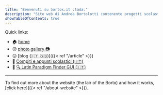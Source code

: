 ```yaml
---
title: "Benvenuti su bortox.it :tada:"
description: "Sito web di Andrea Bortolotti contenente progetti scolastici su compiti ed appunti come articoli su computer e tecnologia."
showTableOfContents: true
---
```


Quick links:

* :house: [home](https://bortox.it/)
* :neutral_face: <a target="_blank" href="https://bortox.it/galleria/"> photo gallery 📷</a>
* :neutral_face: [blog (:it:,:uk:)]({{< ref "/article" >}})
* :school_satchel: <a target="_blank" href="https://bortox.it/Compiti-scolastici/">Compiti e appunti scolastici (🇮🇹)</a>
* :school_satchel: <a target="_blank" href="https://bortox.it/trovaparadigmi/">🔍 Latin Paradigm Finder GUI (🇮🇹)</a>

---

To find out more about the website (the lair of the Borto) and how it works, [click here]({{< ref "/about-website" >}}).